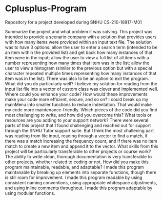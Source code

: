 # Cplusplus-Program
Repository for a project developed during SNHU CS-210-18817-M01

Summarize the project and what problem it was solving.
  This project was intended to provide a scenario company with a solution that provides users with how many items were provided within an input text file. 
  The solution was to have 3 options: allow the user to enter a search term (intended to be an item within the provided list) and get back how many instances of that item were in the input; allow the user to view a full list of all items with a number representing how many times that item was in the list; allow the user to view a histogram (similar to the previous option but with a special character repeated multiple times representing how many instances of that item was in the list). 
  There was also to be an option to exit the program. 
What did you do particularly well?
	I believe my solution for reading from the input list file into a vector of custom class was clever and implemented well. 
Where could you enhance your code? How would these improvements make your code more efficient, secure, and so on?
	I could break up my mainMenu into smaller functions to reduce indentation. That would make my code more maintenance-friendly.
Which pieces of the code did you find most challenging to write, and how did you overcome this? What tools or resources are you adding to your support network?
	There were several parts of this project that I found challenging and reached out for support through the SNHU Tutor support suite. But I think the most challening part was reading from file input, reading through a vector to find a match, if there was a match increasing the frequency count, and if there was no item match to create a new item and append it to the vector.
What skills from this project will be particularly transferable to other projects or course work?
	The ability to write clean, thorough documentation is very transferable to other projects, whether related to coding or not.
How did you make this program maintainable, readable, and adaptable?
  I made this program maintanable by breaking up elements into separate functions, though there is still room for improvement.
  I made this program readable by using consistent naming conventions, using appropriate whitespace adjustments, and using inline comments throughout.
  I made this program adaptable by using modular functions.
